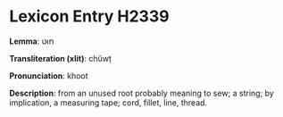 # Lexicon Entry H2339

**Lemma**: חוּט

**Transliteration (xlit)**: chûwṭ

**Pronunciation**: khoot

**Description**:
from an unused root probably meaning to sew; a string; by implication, a measuring tape; cord, fillet, line, thread.
